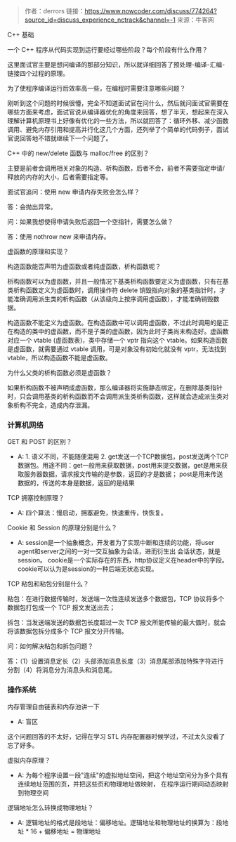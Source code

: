 >作者：derrors
链接：https://www.nowcoder.com/discuss/774264?source_id=discuss_experience_nctrack&channel=-1
来源：牛客网

C++ 基础

一个 C++ 程序从代码实现到运行要经过哪些阶段？每个阶段有什么作用？

这里面试官主要是想问编译的那部分知识，所以就详细回答了预处理-编译-汇编-链接四个过程的原理。

为了使程序编译运行后效率高一些，在编程时需要注意哪些问题？

刚听到这个问题的时候很懵，完全不知道面试官在问什么，然后就问面试官需要在哪些方面来考虑，面试官说从编译器优化的角度来回答，想了半天，想起来在深入理解计算机原理书上好像有优化的一些方法，所以就回答了：循环外移、减少函数调用、避免内存引用和提高并行化这几个方面，还列举了个简单的代码例子，面试官说回答地不错就继续下一个问题了。

C++ 中的 new/delete 函数与 malloc/free 的区别？

主要是前者会调用相关对象的构造、析构函数，后者不会，前者不需要指定申请/释放的内存的大小，后者需要指定等。

面试官追问：使用 new 申请内存失败会怎么样？

答：会抛出异常。

问：如果我想使得申请失败后返回一个空指针，需要怎么做？

答：使用 nothrow new 来申请内存。

虚函数的原理和实现？

构造函数能否声明为虚函数或者纯虚函数，析构函数呢？

析构函数可以为虚函数，并且一般情况下基类析构函数要定义为虚函数，只有在基类析构函数定义为虚函数时，调用操作符 delete 销毁指向对象的基类指针时，才能准确调用派生类的析构函数（从该级向上按序调用虚函数），才能准确销毁数据。

构造函数不能定义为虚函数。在构造函数中可以调用虚函数，不过此时调用的是正在构造的类中的虚函数，而不是子类的虚函数，因为此时子类尚未构造好。虚函数对应一个 vtable (虚函数表)，类中存储一个 vptr 指向这个 vtable。如果构造函数是虚函数，就需要通过 vtable 调用，可是对象没有初始化就没有 vptr，无法找到 vtable，所以构造函数不能是虚函数。

为什么父类的析构函数必须是虚函数？

如果析构函数不被声明成虚函数，那么编译器将实施静态绑定，在删除基类指针时，只会调用基类的析构函数而不会调用派生类析构函数，这样就会造成派生类对象析构不完全，造成内存泄漏。

### 计算机网络

GET 和 POST 的区别？
- A: 1. 语义不同，不能随便混用 2. get发送一个TCP数据包，post发送两个TCP数据包。用途不同：get一般用来获取数据，post用来提交数据，get是用来获取服务器数据，请求报文传输的是参数，返回的才是数据；
post是用来传送数据的，传送的本身是数据，返回的是结果

TCP 拥塞控制原理？
- A: 四个算法：慢启动，拥塞避免，快速重传，快恢复。

Cookie 和 Session 的原理分别是什么？
- A: session是一个抽象概念，开发者为了实现中断和连续的功能，将user agent和server之间的一对一交互抽象为会话，进而衍生出
会话状态，就是session。 cookie是一个实际存在的东西，http协议定义在header中的字段。cookie可以认为是session的一种后端无状态实现。

TCP 粘包和粘包分别是什么？

粘包：在进行数据传输时，发送端一次性连续发送多个数据包，TCP 协议将多个数据包打包成一个 TCP 报文发送出去；

拆包：当发送端发送的数据包长度超过一次 TCP 报文所能传输的最大值时，就会将该数据包拆分成多个 TCP 报文分开传输。

问：如何解决粘包和拆包问题？

答：（1）设置消息定长（2）头部添加消息长度（3）消息尾部添加特殊字符进行分割（4）将消息分为消息头和消息尾。

### 操作系统

内存管理自由链表和内存池讲一下
- A: 盲区

这个问题回答的不太好，记得在学习 STL 内存配置器时候学过，不过太久没看了忘了好多。

虚拟内存原理？
- A: 为每个程序设置一段"连续"的虚拟地址空间，把这个地址空间分为多个具有连续地址范围的页，并把这些页和物理地址做映射，
在程序运行期间动态映射到物理空间

逻辑地址怎么转换成物理地址？
- A: 逻辑地址的格式是段地址：偏移地址。逻辑地址和物理地址的换算为：段地址 * 16 + 偏移地址 = 物理地址